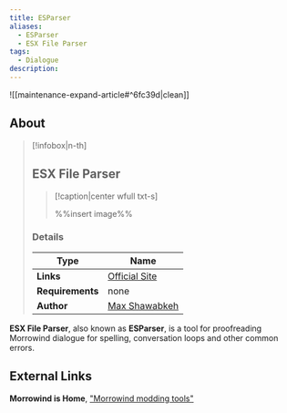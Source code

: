 ```yaml
---
title: ESParser
aliases:
  - ESParser
  - ESX File Parser
tags:
  - Dialogue
description:
---
```


![[maintenance-expand-article#^6fc39d|clean]]

## About

> [!infobox|n-th]
> 
> ## ESX File Parser
> 
> > [!caption|center wfull txt-s]
> > 
> > %%insert image%%
> > 
> 
> ### Details
> 
> | Type | Name |
> | --- | --- |
> | **Links** | [Official Site](https://max99x.com/morrowind/tools) |
> | **Requirements** | none |
> | **Author** | [Max Shawabkeh](https://max99x.com/home) |

**ESX File Parser**, also known as **ESParser**, is a tool for proofreading Morrowind dialogue for spelling, conversation loops and other common errors. 

## External Links

**Morrowind is Home**, ["Morrowind modding tools"](https://abitoftaste.altervista.org/morrowind/index.php?option=weblinks&catid=53&Itemid=2&-Morrowind-modding-tools)
